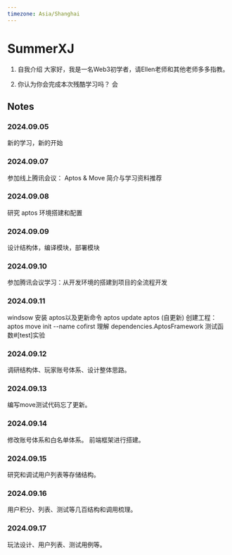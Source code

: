 ```yaml
---
timezone: Asia/Shanghai
---
```



# SummerXJ

1. 自我介绍
大家好，我是一名Web3初学者，请Ellen老师和其他老师多多指教。

2. 你认为你会完成本次残酷学习吗？
会

## Notes

<!-- Content_START -->

### 2024.09.05

新的学习，新的开始

### 2024.09.07
参加线上腾讯会议： Aptos & Move 简介与学习资料推荐

### 2024.09.08
研究 aptos 环境搭建和配置

### 2024.09.09
设计结构体，编译模块，部署模块

### 2024.09.10
参加腾讯会议学习：从开发环境的搭建到项目的全流程开发

### 2024.09.11
windsow 安装 aptos以及更新命令
aptos update aptos (自更新)
创建工程：
aptos move init --name cofirst
理解 dependencies.AptosFramework
测试函数#[test]实验

### 2024.09.12
调研结构体、玩家账号体系、设计整体思路。

### 2024.09.13
编写move测试代码忘了更新。

### 2024.09.14
修改账号体系和白名单体系。
前端框架进行搭建。

### 2024.09.15
研究和调试用户列表等存储结构。

### 2024.09.16
用户积分、列表、测试等几百结构和调用梳理。

### 2024.09.17
玩法设计、用户列表、测试用例等。


<!-- Content_END -->
